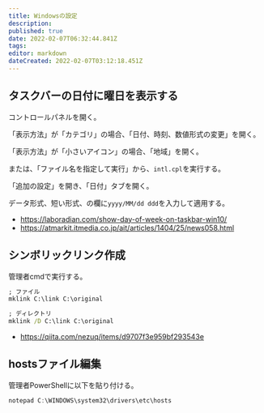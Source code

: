```yaml
---
title: Windowsの設定
description: 
published: true
date: 2022-02-07T06:32:44.841Z
tags: 
editor: markdown
dateCreated: 2022-02-07T03:12:18.451Z
---
```


## タスクバーの日付に曜日を表示する

コントロールパネルを開く。

「表示方法」が「カテゴリ」の場合、「日付、時刻、数値形式の変更」を開く。

「表示方法」が「小さいアイコン」の場合、「地域」を開く。

または、「ファイル名を指定して実行」から、`intl.cpl`を実行する。

「追加の設定」を開き、「日付」タブを開く。

データ形式、短い形式、の欄に`yyyy/MM/dd ddd`を入力して適用する。

- <https://laboradian.com/show-day-of-week-on-taskbar-win10/>
- <https://atmarkit.itmedia.co.jp/ait/articles/1404/25/news058.html>

## シンボリックリンク作成

管理者cmdで実行する。

```cmd
; ファイル
mklink C:\link C:\original

; ディレクトリ
mklink /D C:\link C:\original
```

- <https://qiita.com/nezuq/items/d9707f3e959bf293543e>


## hostsファイル編集

管理者PowerShellに以下を貼り付ける。

```powershell
notepad C:\WINDOWS\system32\drivers\etc\hosts
```
